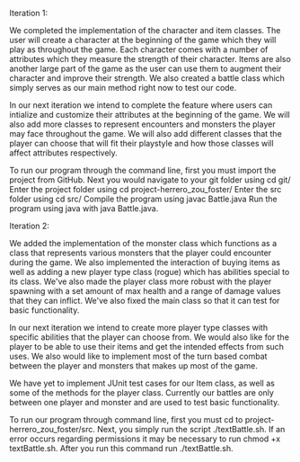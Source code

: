 Iteration 1:

We completed the implementation of the character and item classes. The user will create a character at the beginning of the game which they will play as throughout the game. Each character comes with a number of attributes which they measure the strength of their character. Items are also another large part of the game as the user can use them to augment their character and improve their strength. We also created a battle class which simply serves as our main method right now to test our code.

In our next iteration we intend to complete the feature where users can intialize and customize their attributes at the beginning of the game. We will also add more classes to represent encounters and monsters the player may face throughout the game. We will also add different classes that the player can choose that will fit their playstyle and how those classes will affect attributes respectively. 

To run our program through the command line, first you must import the project from GitHub. 
Next you would navigate to your git folder using cd git/
Enter the project folder using cd project-herrero_zou_foster/
Enter the src folder using cd src/ 
Compile the program using javac Battle.java	
Run the program using java with java Battle.java. 

Iteration 2:

We added the implementation of the monster class which functions as a class that represents various monsters that the player could encounter during the game. We also implemented the interaction of buying items as well as adding a new player type class (rogue) which has abilities special to its class. We've also made the player class more robust with the player spawning with a set amount of max health and a range of damage values that they can inflict. We've also fixed the main class so that it can test for basic functionality. 

In our next iteration we intend to create more player type classes with specific abilities that the player can choose from. We would also like for the player to be able to use their items and get the intended effects from such uses. We also would like to implement most of the turn based combat between the player and monsters that makes up most of the game. 

We have yet to implement JUnit test cases for our Item class, as well as some of the methods for the player class. Currently our battles are only between one player and monster and are used to test basic functionality. 

To run our program through command line, first you must cd to project-herrero_zou_foster/src. Next, you simply run the script ./textBattle.sh. If an error occurs regarding permissions it may be necessary to run chmod +x textBattle.sh. After you run this command run ./textBattle.sh. 